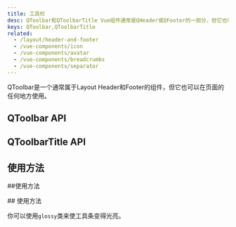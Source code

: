 ```yaml
---
title: 工具栏
desc: QToolbar和QToolbarTitle Vue组件通常是QHeader或QFooter的一部分，但它也可以用在页面的任何地方。
keys: QToolbar,QToolbarTitle
related:
  - /layout/header-and-footer
  - /vue-components/icon
  - /vue-components/avatar
  - /vue-components/breadcrumbs
  - /vue-components/separator
---
```


QToolbar是一个通常属于Layout Header和Footer的组件，但它也可以在页面的任何地方使用。

## QToolbar API

<doc-api file="QToolbar" />

## QToolbarTitle API

<doc-api file="QToolbarTitle" />

## 使用方法

<doc-example title="基本" file="QToolbar/Basic" /> ##使用方法

<doc-example title="有头像" file="QToolbar/Avatar" /> ## 使用方法

你可以使用`glossy`类来使工具条变得光亮。

<doc-example title="光泽" file="QToolbar/Glossy" />

<doc-example title="垂直分组" file="QToolbar/GroupedVertically" />

<doc-example title="水平分组" file="QToolbar/GroupedHorizontally" />

<doc-example title="使用标签" file="QToolbar/WithTabs" />

<doc-example title="带有按钮的下拉菜单" file="QToolbar/WithDropdown" />

<doc-example title="使用按钮切换" file="QToolbar/WithBtnToggle" />
